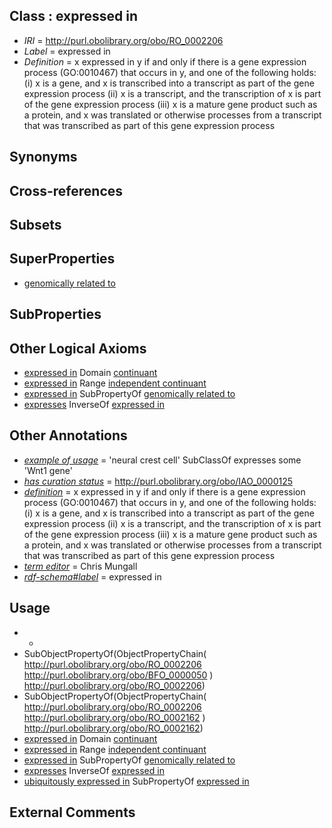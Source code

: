 
## Class : expressed in

 * *IRI* = http://purl.obolibrary.org/obo/RO_0002206
 * *Label* = expressed in
 * *Definition* = x expressed in y if and only if there is a gene expression process (GO:0010467) that occurs in y, and one of the following holds: (i) x is a gene, and x is transcribed into a transcript as part of the gene expression process (ii) x is a transcript, and the transcription of x is part of the gene expression process (iii) x is a mature gene product such as a protein, and x was translated or otherwise processes from a transcript that was transcribed as part of this gene expression process

## Synonyms


## Cross-references


## Subsets


## SuperProperties

 * [genomically related to](../../RO/30/RO_0002330.md)

## SubProperties


## Other Logical Axioms

 * [expressed in](../../RO/06/RO_0002206.md) Domain [continuant](../../BFO/02/BFO_0000002.md)
 * [expressed in](../../RO/06/RO_0002206.md) Range [independent continuant](../../BFO/04/BFO_0000004.md)
 * [expressed in](../../RO/06/RO_0002206.md) SubPropertyOf [genomically related to](../../RO/30/RO_0002330.md)
 * [expresses](../../RO/92/RO_0002292.md) InverseOf [expressed in](../../RO/06/RO_0002206.md)

## Other Annotations

 * *[example of usage](../../IAO/12/IAO_0000112.md)* = 'neural crest cell' SubClassOf expresses some 'Wnt1 gene'
 * *[has curation status](../../IAO/14/IAO_0000114.md)* = http://purl.obolibrary.org/obo/IAO_0000125
 * *[definition](../../IAO/15/IAO_0000115.md)* = x expressed in y if and only if there is a gene expression process (GO:0010467) that occurs in y, and one of the following holds: (i) x is a gene, and x is transcribed into a transcript as part of the gene expression process (ii) x is a transcript, and the transcription of x is part of the gene expression process (iii) x is a mature gene product such as a protein, and x was translated or otherwise processes from a transcript that was transcribed as part of this gene expression process
 * *[term editor](../../IAO/17/IAO_0000117.md)* = Chris Mungall
 * *[rdf-schema#label](../../el/rdf-schema#label.md)* = expressed in

## Usage

 * -
 * SubObjectPropertyOf(ObjectPropertyChain( <http://purl.obolibrary.org/obo/RO_0002206> <http://purl.obolibrary.org/obo/BFO_0000050> ) <http://purl.obolibrary.org/obo/RO_0002206>)
 * SubObjectPropertyOf(ObjectPropertyChain( <http://purl.obolibrary.org/obo/RO_0002206> <http://purl.obolibrary.org/obo/RO_0002162> ) <http://purl.obolibrary.org/obo/RO_0002162>)
 * [expressed in](../../RO/06/RO_0002206.md) Domain [continuant](../../BFO/02/BFO_0000002.md)
 * [expressed in](../../RO/06/RO_0002206.md) Range [independent continuant](../../BFO/04/BFO_0000004.md)
 * [expressed in](../../RO/06/RO_0002206.md) SubPropertyOf [genomically related to](../../RO/30/RO_0002330.md)
 * [expresses](../../RO/92/RO_0002292.md) InverseOf [expressed in](../../RO/06/RO_0002206.md)
 * [ubiquitously expressed in](../../RO/91/RO_0002291.md) SubPropertyOf [expressed in](../../RO/06/RO_0002206.md)

## External Comments

